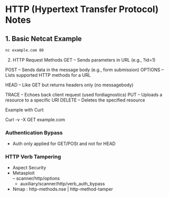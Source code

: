 # HTTP (Hypertext Transfer Protocol) Notes

## 1. Basic Netcat Example
```bash
nc example.com 80
```



2. HTTP Request Methods
GET – Sends parameters in URL (e.g., ?id=1)

POST – Sends data in the message body (e.g., form submission)
OPTIONS – Lists supported HTTP methods for a URL

HEAD – Like GET but returns headers only (no messagebody)

TRACE – Echoes back client request (used fordiagnostics)
PUT – Uploads a resource to a specific URI
DELETE – Deletes the specified resource

Example with Curl:

Curl -v -X GET example.com


### Authentication Bypass
- Auth only applied for GET/POSt and not for HEAD

### HTTP Verb Tampering
- Aspect Security
- Metasploit	
  –	scanner/http/options
  - auxiliary/scanner/http/verb_auth_bypass
- Nmap : http-methods.nse |  http-method-tamper